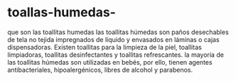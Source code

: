 # toallas-humedas-
que son las toallitas humedas las toallitas húmedas son paños desechables de tela no tejida impregnados de líquido y envasados en láminas o cajas dispensadoras. Existen toallitas para la limpieza de la piel, toallitas limpiadoras, toallitas desinfectantes y toallitas refrescantes. la mayoría de las toallitas húmedas son utilizadas en bebés, por ello, tienen agentes antibacteriales, hipoalergénicos, libres de alcohol y parabenos.
